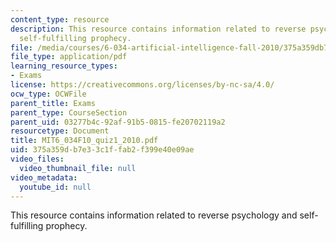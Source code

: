 ```yaml
---
content_type: resource
description: This resource contains information related to reverse psychology and
  self-fulfilling prophecy.
file: /media/courses/6-034-artificial-intelligence-fall-2010/375a359db7e33c1ffab2f399e40e09ae_MIT6_034F10_quiz1_2010.pdf
file_type: application/pdf
learning_resource_types:
- Exams
license: https://creativecommons.org/licenses/by-nc-sa/4.0/
ocw_type: OCWFile
parent_title: Exams
parent_type: CourseSection
parent_uid: 03277b4c-92af-91b5-0815-fe20702119a2
resourcetype: Document
title: MIT6_034F10_quiz1_2010.pdf
uid: 375a359d-b7e3-3c1f-fab2-f399e40e09ae
video_files:
  video_thumbnail_file: null
video_metadata:
  youtube_id: null
---
```

This resource contains information related to reverse psychology and self-fulfilling prophecy.